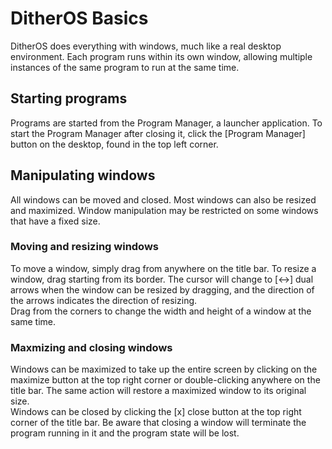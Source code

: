 # DitherOS Basics

DitherOS does everything with windows, much like a real desktop environment. Each program runs within its own window, allowing multiple instances of the same program to run at the same time.

## Starting programs

Programs are started from the Program Manager, a launcher application. To start the Program Manager after closing it, click the [Program Manager] button on the desktop, found in the top left corner.

## Manipulating windows

All windows can be moved and closed. Most windows can also be resized and maximized. Window manipulation may be restricted on some windows that have a fixed size.

### Moving and resizing windows

To move a window, simply drag from anywhere on the title bar. To resize a window, drag starting from its border. The cursor will change to [↔] dual arrows when the window can be resized by dragging, and the direction of the arrows indicates the direction of resizing.  
Drag from the corners to change the width and height of a window at the same time.

### Maxmizing and closing windows

Windows can be maximized to take up the entire screen by clicking on the maximize button at the top right corner or double-clicking anywhere on the title bar. The same action will restore a maximized window to its original size.  
Windows can be closed by clicking the [x] close button at the top right corner of the title bar. Be aware that closing a window will terminate the program running in it and the program state will be lost.